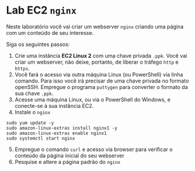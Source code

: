 # Lab EC2 `nginx`

Neste laboratório você vai criar um webserver `nginx` criando uma página com um conteúdo de seu interesse.

Siga os seguintes passos:

1. Crie uma instância **EC2 Linux 2** com uma chave privada `.ppk`. Você vai criar um webserver, não deixe, portanto, de liberar o tráfego `http` e `https`.
2. Você fará o acesso via outra máquina Linux (ou PowerShell) via linha comando. Para isso você irá precisar de uma chave privada no formato openSSH. 
Empregue o programa `puttygen` para converter o formato da sua chave `.ppk`.
3. Acesse uma máquina Linux, ou via o PowerShell do Windows, e conecte-se à sua instância EC2.
4. Instale o `nginx`

```
sudo yum update -y
sudo amazon-linux-extras install nginx1 -y
sudo amazon-linux-extras enable nginx1
sudo systemctl start nginx
```

5. Empregue o comando `curl` e acesso via browser para verificar o conteúdo da página inicial do seu webserver 
6. Pesquise e altere a página padrão do `nginx`
